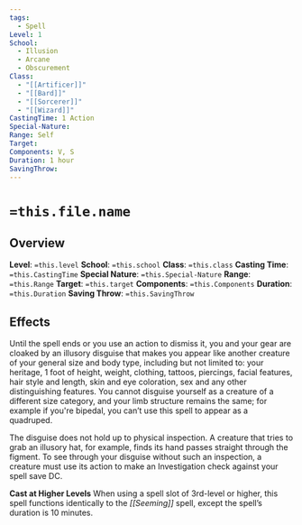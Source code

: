 ```yaml
---
tags:
  - Spell
Level: 1
School:
  - Illusion
  - Arcane
  - Obscurement
Class:
  - "[[Artificer]]"
  - "[[Bard]]"
  - "[[Sorcerer]]"
  - "[[Wizard]]"
CastingTime: 1 Action
Special-Nature: 
Range: Self
Target: 
Components: V, S
Duration: 1 hour
SavingThrow:
---
```

# `=this.file.name`

## Overview
**Level**: `=this.level`
**School**: `=this.school`
**Class**: `=this.class`
**Casting Time**: `=this.CastingTime`
**Special Nature**: `=this.Special-Nature`
**Range**: `=this.Range`
**Target**: `=this.target`
**Components**: `=this.Components`
**Duration**: `=this.Duration`
**Saving Throw**: `=this.SavingThrow`
## Effects
Until the spell ends or you use an action to dismiss it, you and your gear are cloaked by an illusory disguise that makes you appear like another creature of your general size and body type, including but not limited to: your heritage, 1 foot of height, weight, clothing, tattoos, piercings, facial features, hair style and length, skin and eye coloration, sex and any other distinguishing features. You cannot disguise yourself as a creature of a different size category, and your limb structure remains the same; for example if you're bipedal, you can’t use this spell to appear as a quadruped. 

The disguise does not hold up to physical inspection. A creature that tries to grab an illusory hat, for example, finds its hand passes straight through the figment. To see through your disguise without such an inspection, a creature must use its action to make an Investigation check against your spell save DC.

**Cast at Higher Levels**
When using a spell slot of 3rd-level or higher, this spell functions identically to the *[[Seeming]]* spell, except the spell’s duration is 10 minutes.

